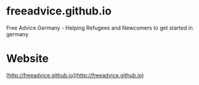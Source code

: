 # freeadvice.github.io
Free Advice Germany - Helping Refugees and Newcomers to get started in germany

# Website
[http://freeadvice.github.io](http://freeadvice.github.io)
